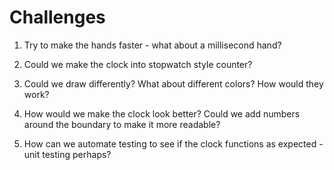 # Challenges

1. Try to make the hands faster - what about a millisecond hand?

1. Could we make the clock into stopwatch style counter?

1. Could we draw differently? What about different colors? How would they work?

1. How would we make the clock look better? Could we add numbers around the boundary to make it more readable?

1. How can we automate testing to see if the clock functions as expected - unit testing perhaps?
